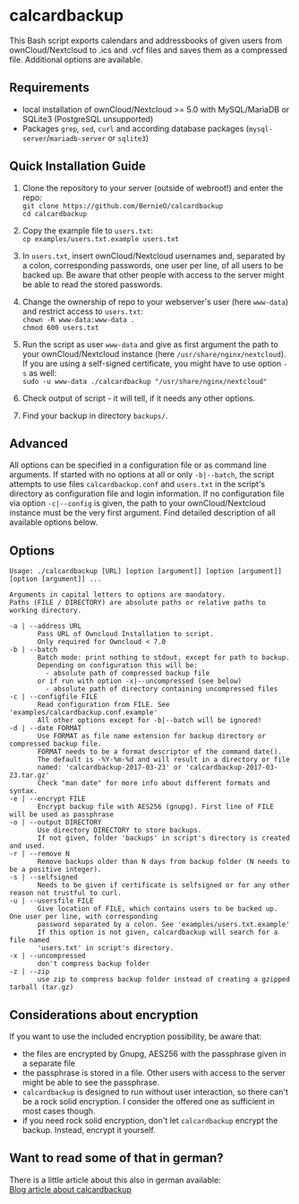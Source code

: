 # calcardbackup

This Bash script exports calendars and addressbooks of given users from ownCloud/Nextcloud to .ics and .vcf files and saves them as a compressed file. Additional options are available.  

## Requirements

- local installation of ownCloud/Nextcloud >= 5.0 with MySQL/MariaDB or SQLite3 (PostgreSQL unsupported)
- Packages `grep`, `sed`, `curl` and according database packages (`mysql-server`/`mariadb-server` or `sqlite3`)

## Quick Installation Guide

1. Clone the repository to your server (outside of webroot!) and enter the repo:  
`git clone https://github.com/BernieO/calcardbackup`  
`cd calcardbackup`

2. Copy the example file to `users.txt`:  
`cp examples/users.txt.example users.txt`

3. In `users.txt`, insert ownCloud/Nextcloud usernames and, separated by a colon, corresponding passwords, one user per line, of all users to be backed up. Be aware that other people with access to the server might be able to read the stored passwords.

4. Change the ownership of repo to your webserver's user (here `www-data`) and restrict access to `users.txt`:  
`chown -R www-data:www-data .`  
`chmod 600 users.txt`

5. Run the script as user `www-data` and give as first argument the path to your ownCloud/Nextcloud instance (here `/usr/share/nginx/nextcloud`). If you are using a self-signed certificate, you might have to use option `-s` as well:  
`sudo -u www-data ./calcardbackup "/usr/share/nginx/nextcloud"`

6. Check output of script - it will tell, if it needs any other options.

7. Find your backup in directory `backups/`.

## Advanced

All options can be specified in a configuration file or as command line arguments. If started with no options at all or only `-b|--batch`, the script attempts to use files `calcardbackup.conf` and `users.txt` in the script's directory as configuration file and login information.
If no configuration file via option `-c|--config` is given, the path to your ownCloud/Nextcloud instance must be the very first argument. Find detailed description of all available options below.

## Options
```
Usage: ./calcardbackup [URL] [option [argument]] [option [argument]] [option [argument]] ...

Arguments in capital letters to options are mandatory.
Paths (FILE / DIRECTORY) are absolute paths or relative paths to working directory.

-a | --address URL
       Pass URL of Owncloud Installation to script.
       Only required for Owncloud < 7.0
-b | --batch
       Batch mode: print nothing to stdout, except for path to backup.
       Depending on configuration this will be:
         - absolute path of compressed backup file
       or if run with option -x|--uncompressed (see below)
         - absolute path of directory containing uncompressed files
-c | --configfile FILE
       Read configuration from FILE. See 'examples/calcardbackup.conf.example'
       All other options except for -b|--batch will be ignored!
-d | --date FORMAT
       Use FORMAT as file name extension for backup directory or compressed backup file.
       FORMAT needs to be a format descriptor of the command date().
       The default is -%Y-%m-%d and will result in a directory or file
       named: 'calcardbackup-2017-03-23' or 'calcardbackup-2017-03-23.tar.gz'
       Check "man date" for more info about different formats and syntax.
-e | --encrypt FILE
       Encrypt backup file with AES256 (gnupg). First line of FILE will be used as passphrase
-o | --output DIRECTORY
       Use directory DIRECTORY to store backups.
       If not given, folder 'backups' in script's directory is created and used.
-r | --remove N
       Remove backups older than N days from backup folder (N needs to be a positive integer).
-s | --selfsigned
       Needs to be given if certificate is selfsigned or for any other reason not trustful to curl.
-u | --usersfile FILE
       Give location of FILE, which contains users to be backed up. One user per line, with corresponding
       password separated by a colon. See 'examples/users.txt.example'
       If this option is not given, calcardbackup will search for a file named
       'users.txt' in script's directory.
-x | --uncompressed
       don't compress backup folder
-z | --zip
       use zip to compress backup folder instead of creating a gzipped tarball (tar.gz)
```

## Considerations about encryption
If you want to use the included encryption possibility, be aware that:
- the files are encrypted by Gnupg, AES256 with the passphrase given in a separate file
- the passphrase is stored in a file. Other users with access to the server might be able to see the passphrase.
- `calcardbackup` is designed to run without user interaction, so there can't be a rock solid encryption. I consider the offered one as sufficient in most cases though.
- if you need rock solid encryption, don't let `calcardbackup` encrypt the backup. Instead, encrypt it yourself.

## Want to read some of that in german?

There is a little article about this also in german available:  
[Blog article about calcardbackup](https://bob.gatsmas.de/articles/calcardbackup-kalender-und-adressbuchbackup-von-owncloud-nextcloud)

